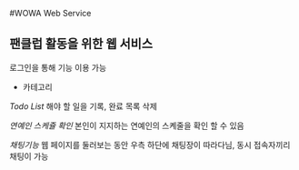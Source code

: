 #WOWA Web Service

## 팬클럽 활동을 위한 웹 서비스


로그인을 통해 기능 이용 가능

* 카테고리

*Todo List*
해야 할 일을 기록, 완료 목록 삭제

*연예인 스케쥴 확인*
본인이 지지하는 연예인의 스켸줄을 확인 할 수 있음

*채팅기능*
웹 페이지를 둘러보는 동안 우측 하단에 채팅장이 따라다님, 동시 접속자끼리 채팅이 가능
